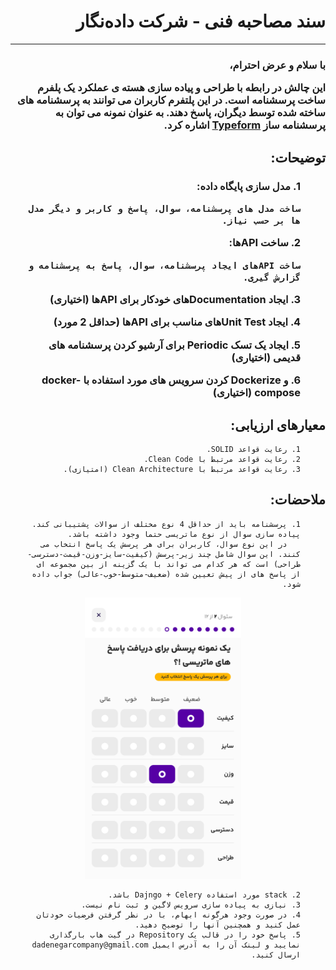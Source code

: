 <div style="direction:rtl;">
<h1>
سند مصاحبه فنی - شرکت داده‌نگار
</h1>

---

<h3>
با سلام و عرض احترام،

این چالش در رابطه با طراحی و پیاده سازی هسته ی عملکرد یک پلفرم ساخت پرسشنامه است.
 در این پلتفرم کاربران می توانند به پرسشنامه های ساخته شده توسط دیگران، پاسخ دهند.
به عنوان نمونه می توان به پرسشنامه ساز 
[Typeform](https://www.typeform.com/)
 اشاره کرد.
</h3>
<h2>
توضیحات:
</h2>
<h3>
<ol>
  1. مدل سازی پایگاه داده:

    ساخت مدل های پرسشنامه، سوال، پاسخ و کاربر و دیگر مدل ها بر حسب نیاز.
</ol>
<ol>
  2. ساخت APIها:

    ساخت APIهای ایجاد پرسشنامه، سوال، پاسخ به پرسشنامه و گزارش گیری.
</ol>
<ol>
  3. ایجاد Documentationهای  خودکار برای APIها (اختیاری)
</ol>
<ol>
  4. ایجاد Unit Testهای مناسب برای APIها (حداقل 2 مورد)
</ol>
<ol>
  5. ایجاد یک تسک Periodic برای آرشیو کردن پرسشنامه های قدیمی (اختیاری)
</ol>
<ol>
  6. و Dockerize کردن سرویس های مورد استفاده با docker-compose (اختیاری)
</ol>
</h3>
<h2>
معیارهای ارزیابی:
</h2>
<ol>

    1. رعایت قواعد SOLID.
    2. رعایت قواعد مرتبط با Clean Code.
    3. رعایت قواعد مرتبط با Clean Architecture (امتیازی).
</ol>
<h2>
ملاحضات:
</h2>
<ol>

    1. پرسشنامه باید از حداقل 4 نوع مختلف از سوالات پشتیبانی کند. پیاده سازی سوال از نوع ماتریسی حتما وجود داشته باشد.
       در این نوع سوال، کاربران برای هر پرسش یک پاسخ انتخاب می کنند. این سوال شامل چند زیر-پرسش (کیفیت-سایز-وزن-قیمت-دسترسی-طراحی) است که هر کدام می تواند با یک گزینه از بین مجموعه ای از پاسخ های از پیش تعیین شده (ضعیف-متوسط-خوب-عالی) جواب داده شود.
<p align="center">
  <img src="sample/matrix_question.png" width="250" height="450">
</p>

    2. stack مورد استفاده Dajngo + Celery باشد.
    3. نیازی به پیاده سازی سرویس لاگین و ثبت نام نیست.
    4. در صورت وجود هرگونه ابهام، با در نظر گرفتن فرضیات خودتان عمل کنید و همچنین آنها را توضیح دهید.
    5. پاسخ خود را در قالب یک Repository در گیت هاب بارگذاری نمایید و لینک آن را به آدرس ایمیل dadenegarcompany@gmail.com ارسال کنید.
</ol>
</div>
